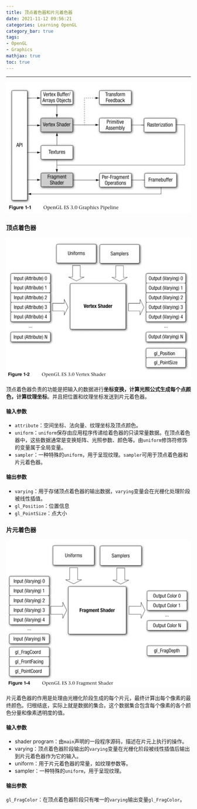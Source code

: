 ```yaml
---
title: 顶点着色器和片元着色器
date: 2021-11-12 09:56:21
categories: Learning OpenGL
category_bar: true
tags:
- OpenGL
- Graphics
mathjax: true
toc: true
---
```


* * *
![](11/opengl-graphics-pipeline.png)

### 顶点着色器

![](11/opengl-vertex-shader.png)

顶点着色器负责的功能是把输入的数据进行**坐标变换，计算光照公式生成每个点颜色，计算纹理坐标**。并且把位置和纹理坐标发送到片元着色器。

#### 输入参数

* `attribute`：空间坐标、法向量、纹理坐标及顶点颜色。
* `uniform`：`uniform`保存由应用程序传递给着色器的只读常量数据。在顶点着色器中，这些数据通常是变换矩阵、光照参数、颜色等。由`uniform`修饰符修饰的变量属于全局变量。
* `sampler`：一种特殊的`uniform`，用于呈现纹理。`sampler`可用于顶点着色器和片元着色器。

#### 输出参数

* `varying`：用于存储顶点着色器的输出数据，`varying`变量会在光栅化处理阶段被线性插值。
* `gl_Position`：位置信息
* `gl_PointSize`：点大小

### 片元着色器

![](11/opengl-fragment-shader.png)

片元着色器的作用是处理由光栅化阶段生成的每个片元，最终计算出每个像素的最终颜色。归根结底，实际上就是数据的集合。这个数据集合包含每个像素的各个颜色分量和像素透明度的值。

#### 输入参数

* shader program：由`main`声明的一段程序源码，描述在片元上执行的操作。
* varying：顶点着色器阶段输出的`varying`变量在光栅化阶段被线性插值后输出到片元着色器作为它的输入。
* uniform：用于片元着色器的常量，如纹理参数等。
* sampler：一种特殊的`uniform`，用于呈现纹理。

#### 输出参数

`gl_FragColor`：在顶点着色器阶段只有唯一的`varying`输出变量`gl_FragColor`。
